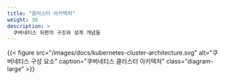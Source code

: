 ```yaml
---
title: "클러스터 아키텍처"
weight: 30
description: >
  쿠버네티스 뒤편의 구조와 설계 개념들
---
```


{{< figure src="/images/docs/kubernetes-cluster-architecture.svg" alt="쿠버네티스 구성 요소" caption="쿠버네티스 클러스터 아키텍처" class="diagram-large" >}}